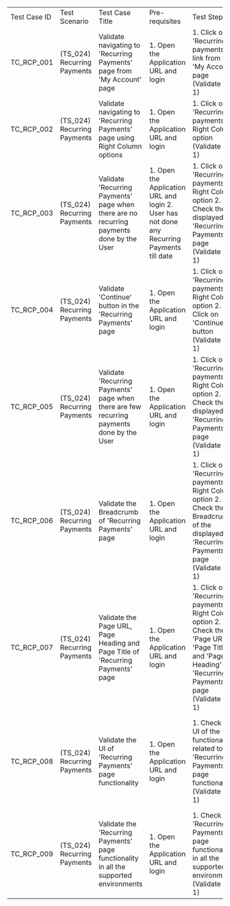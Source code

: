 | | | | | | | |
|-|-|-|-|-|-|-|
|Test Case ID|Test Scenario |Test Case Title|Pre-requisites|Test Steps|Test Data|Expected Result (ER)|
|TC_RCP_001|(TS_024) Recurring Payments|Validate navigating to 'Recurring Payments' page from 'My Account' page|1. Open the Application URL and login|1. Click on 'Recurring payments' link from the 'My Account' page (Validate ER-1)|Not Applicable|1. User should be taken to 'Recurring Payments' page|
|TC_RCP_002|(TS_024) Recurring Payments|Validate navigating to 'Recurring Payments' page using Right Column options|1. Open the Application URL and login|1. Click on 'Recurring payments' Right Column option (Validate ER-1)|Not Applicable|1. User should be taken to 'Recurring Payments' page|
|TC_RCP_003|(TS_024) Recurring Payments|Validate 'Recurring Payments' page when there are no recurring payments done by the User|1. Open the Application URL and login 2. User has not done any Recurring Payments till date|1. Click on 'Recurring payments' Right Column option 2. Check the displayed 'Recurring Payments' page (Validate ER-1)|Not Applicable|1. Text - 'No recurring payments found!' should be displayed   |
|TC_RCP_004|(TS_024) Recurring Payments|Validate 'Continue' button in the 'Recurring Payments' page|1. Open the Application URL and login|1. Click on 'Recurring payments' Right Column option 2. Click on 'Continue' button (Validate ER-1)|Not Applicable|1. User should be taken to 'My Account' page|
|TC_RCP_005|(TS_024) Recurring Payments|Validate 'Recurring Payments' page when there are few recurring payments done by the User|1. Open the Application URL and login|1. Click on 'Recurring payments' Right Column option 2. Check the displayed 'Recurring Payments' page (Validate ER-1)|Not Applicable|1. Details of the Recurring Payments made by the User should be displayed correctly|
|TC_RCP_006|(TS_024) Recurring Payments|Validate the Breadcrumb of 'Recurring Payments' page|1. Open the Application URL and login |1. Click on 'Recurring payments' Right Column option 2. Check the Breadcrumb of the displayed  'Recurring Payments' page (Validate ER-1)|Not Applicable|1. Breadcrumb should be displayed and properly working in the 'Recurring Payments' page. |
|TC_RCP_007|(TS_024) Recurring Payments|Validate the Page URL, Page Heading and Page Title of 'Recurring Payments' page|1. Open the Application URL and login |1. Click on 'Recurring payments' Right Column option 2. Check the 'Page URL', 'Page Title' and 'Page Heading' of 'Recurring Payments' page (Validate ER-1)|Not Applicable|1. Correct Page URL, Page Heading and Page Title should be displayed in the 'Recurring Payments' page|
|TC_RCP_008|(TS_024) Recurring Payments|Validate the UI of 'Recurring Payments' page functionality|1. Open the Application URL and login|1. Check the UI of the functionality related to 'Recurring Payments' page functionality  (Validate ER-1)|Not Applicable|1. Proper UI adhering to the UI checklist should be displayed for the 'Recurring Payments' page functionality|
|TC_RCP_009|(TS_024) Recurring Payments|Validate the 'Recurring Payments' page functionality in all the supported environments|1. Open the Application URL and login|1. Check the 'Recurring Payments' page functionality in all the supported environments (Validate ER-1)|Not Applicable|1. 'Recurring Payments' page functionality should work correctly in all the supported environments|
